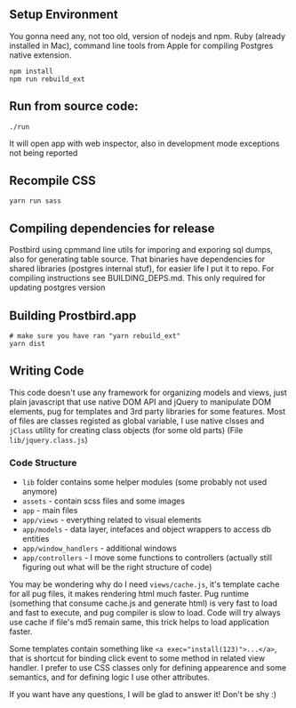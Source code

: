 ## Setup Environment

You gonna need any, not too old, version of nodejs and npm. Ruby (already installed in Mac), command line tools from Apple for compiling Postgres native extension.

    npm install
    npm run rebuild_ext

## Run from source code:

    ./run

It will open app with web inspector, also in development mode exceptions not being reported

## Recompile CSS

    yarn run sass

## Compiling dependencies for release

Postbird using cpmmand line utils for imporing and exporing sql dumps, also for generating table source.
That binaries have dependencies for shared libraries (postgres internal stuf), for easier life I put it to repo.
For compiling instructions see BUILDING_DEPS.md. This only required for updating postgres version

## Building Prostbird.app

```
# make sure you have ran "yarn rebuild_ext"
yarn dist
```

## Writing Code

This code doesn't use any framework for organizing models and views, just plain javascript that use native DOM API and jQuery to manipulate DOM elements,
pug for templates and 3rd party libraries for some features. Most of files are classes registed as global variable,
I use native clsses and `jClass` utility for creating class objects (for some old parts) (File `lib/jquery.class.js`)

### Code Structure

* `lib` folder contains some helper modules (some probably not used anymore)
* `assets` - contain scss files and some images
* `app` - main files
* `app/views` - everything related to visual elements
* `app/models` - data layer, intefaces and object wrappers to access db entities
* `app/window_handlers` - additional windows
* `app/controllers` - I move some functions to controllers (actually still figuring out what will be the right structure of code)

You may be wondering why do I need `views/cache.js`, it's template cache for all pug files,
it makes rendering html much faster. Pug runtime (something that consume cache.js and generate html) is very fast to load and fast to execute,
and pug compiler is slow to load. Code will try always use cache if file's md5 remain same, this trick helps to load application faster.

Some templates contain something like `<a exec="install(123)">...</a>`, that is shortcut for binding click event to some method in
related view handler. I prefer to use CSS classes only for defining appearence and some semantics, and for defining logic I use other attributes.

If you want have any questions, I will be glad to answer it! Don't be shy :)
